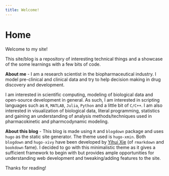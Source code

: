 ```yaml
---
title: Welcome!
---
```

# Home 
    
Welcome to my site!

This site/blog is a repository of interesting technical things and a showcase of the some 
learnings with a few bits of code.

**About me** - I am a research scientist in the biopharmaceutical industry. I model pre-clinical
and clinical data and try to help decision making in drug discovery and development.

I am interested in scientific computing, modeling of biological data and
open-source development in general. As such, I am interested in scripting languages such as
`R`, `MATLAB`, `Julia`, `Python` and a little bit of `C/C++`. I am also interested in visualization
of biological data, literal programming, statistics and gaining an understanding of analysis methods/techniques used in 
pharmacokinetic and pharmcodynamic modeling.
  
**About this blog** - This blog is made using `R` and `blogdown` package and uses `hugo` as the static site generator. 
The theme used is `hugo-xmin`. Both `blogdown` and `hugo-xivy` have been developed
by [Yihui Xie](https://yihui.org/en/) (of `rmarkdown` and `bookdown` fame). I decided to go with this minimalistic theme as it gives a sufficient framework to begin with but provides ample opportunities for understanding web development and tweaking/adding features to the site.
  
Thanks for reading!
    
